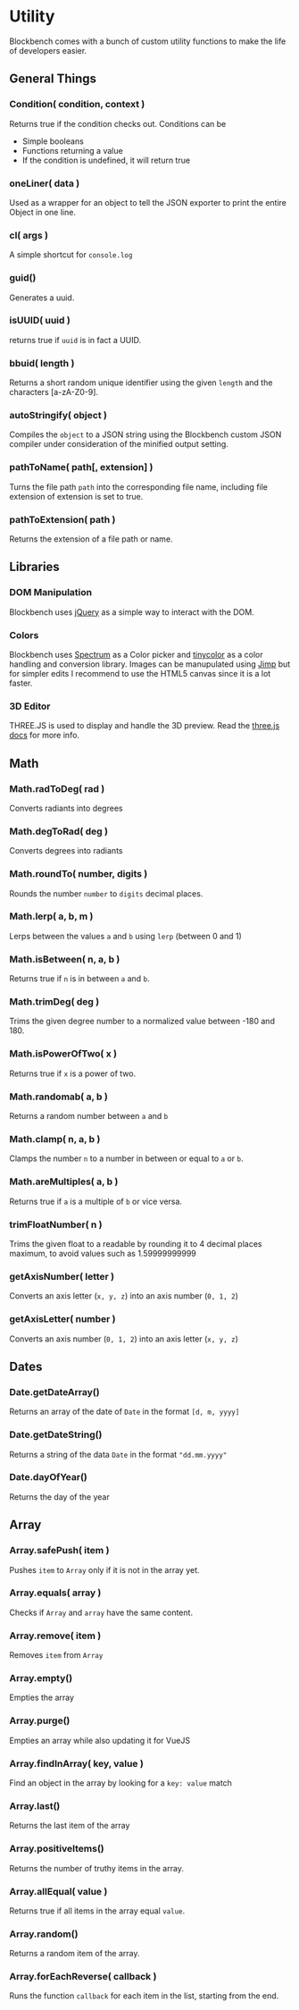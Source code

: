 # Utility

Blockbench comes with a bunch of custom utility functions to make the life of developers easier.

## General Things

### Condition( condition, context )

Returns true if the condition checks out. Conditions can be
* Simple booleans
* Functions returning a value
* If the condition is undefined, it will return true

### oneLiner( data )

Used as a wrapper for an object to tell the JSON exporter to print the entire Object in one line.

### cl( args )

A simple shortcut for `console.log`

### guid()

Generates a uuid.

### isUUID( uuid )

returns true if `uuid` is in fact a UUID.

### bbuid( length )

Returns a short random unique identifier using the given `length` and the characters [a-zA-Z0-9].

### autoStringify( object )

Compiles the `object` to a JSON string using the Blockbench custom JSON compiler under consideration of the minified output setting.

### pathToName( path[, extension] )

Turns the file path `path` into the corresponding file name, including file extension of extension is set to true.

### pathToExtension( path )

Returns the extension of a file path or name.

## Libraries

### DOM Manipulation

Blockbench uses [jQuery](https://api.jquery.com) as a simple way to interact with the DOM.

### Colors

Blockbench uses [Spectrum](https://bgrins.github.io/spectrum/) as a Color picker and [tinycolor](https://github.com/bgrins/TinyColor) as a color handling and conversion library.
Images can be manupulated using [Jimp](https://github.com/oliver-moran/jimp) but for simpler edits I recommend to use the HTML5 canvas since it is a lot faster.

### 3D Editor

THREE.JS is used to display and handle the 3D preview. Read the [three.js docs](https://threejs.org/docs/) for more info.


## Math

### Math.radToDeg( rad )

Converts radiants into degrees

### Math.degToRad( deg )

Converts degrees into radiants

### Math.roundTo( number, digits )

Rounds the number `number` to `digits` decimal places.

### Math.lerp( a, b, m )

Lerps between the values `a` and `b` using `lerp` (between 0 and 1)

### Math.isBetween( n, a, b )

Returns true if `n` is in between `a` and `b`.

### Math.trimDeg( deg )

Trims the given degree number to a normalized value between -180 and 180.

### Math.isPowerOfTwo( x )

Returns true if `x` is a power of two.

### Math.randomab( a, b )

Returns a random number between `a` and `b`

### Math.clamp( n, a, b )

Clamps the number `n` to a number in between or equal to `a` or `b`.

### Math.areMultiples( a, b )

Returns true if `a` is a multiple of `b` or vice versa.

### trimFloatNumber( n )

Trims the given float to a readable by rounding it to 4 decimal places maximum, to avoid values such as 1.59999999999

### getAxisNumber( letter )

Converts an axis letter (`x, y, z`) into an axis number (`0, 1, 2`)

### getAxisLetter( number )

Converts an axis number (`0, 1, 2`) into an axis letter (`x, y, z`)

## Dates

### Date.getDateArray()

Returns an array of the date of `Date` in the format `[d, m, yyyy]`

### Date.getDateString()

Returns a string of the data `Date` in the format `"dd.mm.yyyy"`

### Date.dayOfYear()

Returns the day of the year

## Array

### Array.safePush( item )

Pushes `item` to `Array` only if it is not in the array yet.

### Array.equals( array )

Checks if `Array` and `array` have the same content.

### Array.remove( item )

Removes `item` from `Array`

### Array.empty()

Empties the array

### Array.purge()

Empties an array while also updating it for VueJS

### Array.findInArray( key, value )

Find an object in the array by looking for a `key: value` match

### Array.last()

Returns the last item of the array

### Array.positiveItems()

Returns the number of truthy items in the array.

### Array.allEqual( value )

Returns true if all items in the array equal `value`.

### Array.random()

Returns a random item of the array.

### Array.forEachReverse( callback )

Runs the function `callback` for each item in the list, starting from the end.







